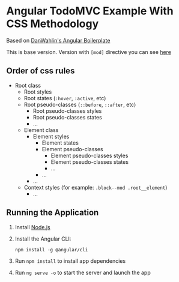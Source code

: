 # Angular TodoMVC Example With CSS Methodology

Based on [DanWahlin's Angular Boilerplate](https://github.com/DanWahlin/Angular-BareBones)

This is base version. Version with `[mod]` directive you can see [here](https://github.com/tenphi/angular-css-todomvc/tree/mod-directive)

## Order of css rules

* Root class
  * Root styles
  * Root states (`:hover`, `:active`, etc)
  * Root pseudo-classes (`::before`, `::after`, etc)
    * Root pseudo-classes styles
    * Root pseudo-classes states
    * ...
  * Element class
    * Element styles
      * Element states
      * Element pseudo-classes
        * Element pseudo-classes styles
        * Element pseudo-classes states
        * ...
      * ...
    * ...
  * Context styles (for example: `.block--mod .root__element`)
    * ...

## Running the Application

1. Install [Node.js](http://nodejs.org)

1. Install the Angular CLI:

    `npm install -g @angular/cli`

1. Run `npm install` to install app dependencies

1. Run `ng serve -o` to start the server and launch the app
